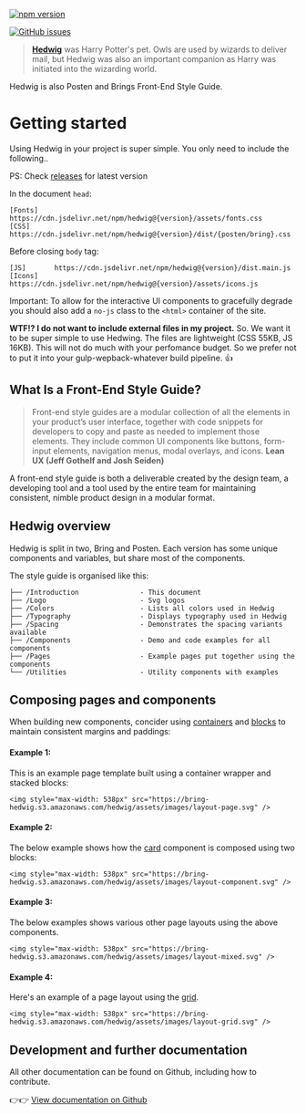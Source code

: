 [![npm version](https://badge.fury.io/js/hedwig-test.svg)](https://badge.fury.io/js/hedwig-test)

[![GitHub issues](https://img.shields.io/github/issues/bring/hedwig.svg?style=flat-square)](https://github.com/bring/hedwig/issues)

> [**Hedwig**](http://harrypotter.wikia.com/wiki/Hedwig) was Harry Potter's pet. Owls are used by wizards to deliver mail, but Hedwig was also an important companion as Harry was initiated into the wizarding world.

Hedwig is also Posten and Brings Front-End Style Guide.

# Getting started

Using Hedwig in your project is super simple. You only need to include the following..

PS: Check [releases](https://www.npmjs.com/package/hedwig) for latest version

In the document `head`:

```
[Fonts]    https://cdn.jsdelivr.net/npm/hedwig@{version}/assets/fonts.css
[CSS]      https://cdn.jsdelivr.net/npm/hedwig@{version}/dist/{posten/bring}.css
```

Before closing `body` tag:

```
[JS]       https://cdn.jsdelivr.net/npm/hedwig@{version}/dist.main.js
[Icons]    https://cdn.jsdelivr.net/npm/hedwig@{version}/assets/icons.js
```

Important: To allow for the interactive UI components to gracefully degrade you should also add a `no-js` class to the `<html>` container of the site.

**WTF!? I do not want to include external files in my project.**
So. We want it to be super simple to use Hedwing. The files are lightweight (CSS 55KB, JS 16KB). This will not do much with your perfomance budget. So we prefer not to put it into your gulp-wepback-whatever build pipeline. 👍

## What Is a Front-End Style Guide?

> Front-end style guides are a modular collection of all the elements in your product’s user interface, together with code snippets for developers to copy and paste as needed to implement those elements. They include common UI components like buttons, form-input elements, navigation menus, modal overlays, and icons. **Lean UX (Jeff Gothelf and Josh Seiden)**

A front-end style guide is both a deliverable created by the design team, a developing tool and a tool used by the entire team for maintaining consistent, nimble product design in a modular format.

## Hedwig overview

Hedwig is split in two, Bring and Posten. Each version has some unique components and variables, but share most of the components.

The style guide is organised like this:

    ├── /Introduction               - This document
    ├── /Logo                       - Svg logos
    ├── /Colors                     - Lists all colors used in Hedwig
    ├── /Typography                 - Displays typography used in Hedwig
    ├── /Spacing                    - Demonstrates the spacing variants available
    ├── /Components                 - Demo and code examples for all components
    ├── /Pages                      - Example pages put together using the components
    └── /Utilities                  - Utility components with examples

## Composing pages and components

When building new components, concider using [containers](/Container) and [blocks](/Block) to maintain consistent margins and paddings:

#### Example 1:

This is an example page template built using a container wrapper and stacked blocks:

```html|plain,no-source
<img style="max-width: 538px" src="https://bring-hedwig.s3.amazonaws.com/hedwig/assets/images/layout-page.svg" />
```

#### Example 2:

The below example shows how the [card](/Card) component is composed using two blocks:

```html|plain,no-source
<img style="max-width: 538px" src="https://bring-hedwig.s3.amazonaws.com/hedwig/assets/images/layout-component.svg" />
```

#### Example 3:

The below examples shows various other page layouts using the above components.

```html|plain,no-source
<img style="max-width: 538px" src="https://bring-hedwig.s3.amazonaws.com/hedwig/assets/images/layout-mixed.svg" />
```

#### Example 4:

Here's an example of a page layout using the [grid](/grid).

```html|plain,no-source
<img style="max-width: 538px" src="https://bring-hedwig.s3.amazonaws.com/hedwig/assets/images/layout-grid.svg" />
```

## Development and further documentation

All other documentation can be found on Github, including how to contribute.

👉👉 [View documentation on Github](https://github.com/bring/hedwig)
